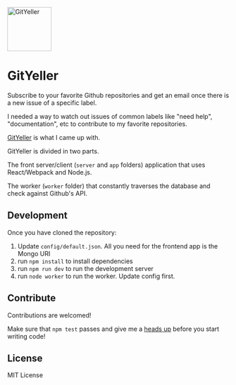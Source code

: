 <img 
    src="https://github.com/kbariotis/gityeller/blob/master/app/logo.svg" 
    alt="GitYeller"
    style="margin: 0 auto; width: 100px;"
    >

# GitYeller
Subscribe to your favorite Github repositories and get an email once there is
a new issue of a specific label.

I needed a way to watch out issues of common labels like "need help", 
"documentation", etc to contribute to my favorite repositories. 

[GitYeller](https://gityeller.com) is what I came up with.

GitYeller is divided in two parts. 

The front server/client (`server` and `app` folders) application that uses 
React/Webpack and Node.js.

The worker (`worker` folder) that constantly traverses the database and 
check against Github's API.

## Development

Once you have cloned the repository:

1) Update `config/default.json`. All you need for the frontend app is the Mongo URI
2) run `npm install` to install dependencies
3) run `npm run dev` to run the development server
4) run `node worker` to run the worker. Update config first.

## Contribute

Contributions are welcomed! 

Make sure that `npm test` passes and give me a [heads up](/issues) before you
start writing code!

## License

MIT License
